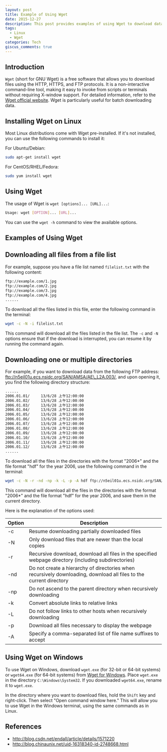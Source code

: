 ```yaml
---
layout: post
title: Example of Using Wget
date: 2015-12-27
description: This post provides examples of using Wget to download data from FTP sites.
tags:
  - Linux
  - Wget
categories: Tech
giscus_comments: true
---
```


## Introduction

`Wget` (short for GNU Wget) is a free software that allows you to download files using the HTTP, HTTPS, and FTP protocols. It is a non-interactive command-line tool, making it easy to invoke from scripts or terminals without requiring X-window support. For detailed information, refer to the [Wget official website](http://www.gnu.org/software/wget/wget.html). Wget is particularly useful for batch downloading data.

## Installing Wget on Linux

Most Linux distributions come with Wget pre-installed. If it's not installed, you can use the following commands to install it:

For Ubuntu/Debian:

```bash
sudo apt-get install wget
```

For CentOS/RHEL/Fedora:

```bash
sudo yum install wget
```

## Using Wget

The usage of Wget is `wget [options]... [URL]...`:

```bash
Usage: wget [OPTION]... [URL]...
```

You can use the `wget -h` command to view the available options.

## Examples of Using Wget

Downloading all files from a file list
--------------------------------------

For example, suppose you have a file list named `filelist.txt` with the following content:

```bash
ftp://example.com/1.jpg
ftp://example.com/2.jpg
ftp://example.com/3.jpg
ftp://example.com/4.jpg
......
```

To download all the files listed in this file, enter the following command in the terminal:

```bash
wget -c -N -i filelist.txt
```

This command will download all the files listed in the file list. The `-c` and `-N` options ensure that if the download is interrupted, you can resume it by running the command again.

Downloading one or multiple directories
---------------------------------------

For example, if you want to download data from the following FTP address: ftp://n5eil01u.ecs.nsidc.org/SAN/AMSA/AE\_L2A.003/, and upon opening it, you find the following directory structure:

```bash
......
2006.01.01/     13/6/28 上午12:00:00
2006.01.02/     13/6/28 上午12:00:00
2006.01.03/     13/6/28 上午12:00:00
2006.01.04/     13/6/28 上午12:00:00
2006.01.05/     13/6/28 上午12:00:00
2006.01.06/     13/6/28 上午12:00:00
2006.01.07/     13/6/28 上午12:00:00
2006.01.08/     13/6/28 上午12:00:00
2006.01.09/     13/6/28 上午12:00:00
2006.01.10/     13/6/28 上午12:00:00
2006.01.11/     13/6/28 上午12:00:00
2006.01.12/     13/6/28 上午12:00:00
......
```

To download all the files in the directories with the format "2006*" and the file format "hdf" for the year 2006, use the following command in the terminal:

```bash
wget -c -N -r -nd -np -k -L -p -A hdf ftp://n5eil01u.ecs.nsidc.org/SAN/AMSA/AE_L2A.003/2006*
```

This command will download all the files in the directories with the format "2006*" and the file format "hdf" for the year 2006, and save them in the current directory.

Here is the explanation of the options used:

|  Option | Description | 
| ------ | --------- | 
|  -c  |   Resume downloading partially downloaded files | 
| -N   |  Only download files that are newer than the local copies |
|  -r   |  Recursive download, download all files in the specified webpage directory (including subdirectories) |
|  -nd  |  Do not create a hierarchy of directories when recursively downloading, download all files to the current directory |
|  -np  |  Do not ascend to the parent directory when recursively downloading |
|  -k   |  Convert absolute links to relative links |
|  -L   |  Do not follow links to other hosts when recursively downloading |
|  -p   |  Download all files necessary to display the webpage |
|  -A   |  Specify a comma-separated list of file name suffixes to accept |

## Using Wget on Windows

To use Wget on Windows, download `wget.exe` (for 32-bit or 64-bit systems) or `wget64.exe` (for 64-bit systems) from [Wget for Windows](https://eternallybored.org/misc/wget/). Place `wget.exe` in the directory `C:\Windows\System32`. If you downloaded `wget64.exe`, rename it to `wget.exe`.

In the directory where you want to download files, hold the `Shift` key and right-click. Then select "Open command window here." This will allow you to use Wget in the Windows terminal, using the same commands as in Linux.

## References

- http://blog.csdn.net/endall/article/details/1571220
- http://blog.chinaunix.net/uid-16318340-id-2748668.html
